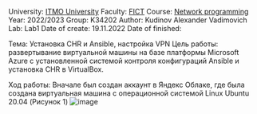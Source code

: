 University: [ITMO University](https://itmo.ru/ru/)
Faculty: [FICT](https://fict.itmo.ru)
Course: [Network programming](https://github.com/itmo-ict-faculty/network-programming)
Year: 2022/2023
Group: K34202
Author: Kudinov Alexander Vadimovich
Lab: Lab1
Date of create: 19.11.2022
Date of finished: 

Тема: Установка CHR и Ansible, настройка VPN
Цель работы: развертывание виртуальной машины на базе платформы Microsoft Azure с установленной системой контроля конфигураций Ansible и установка CHR в VirtualBox.

Ход работы:
Вначале был создан аккаунт в Яндекс Облаке, где была создана виртуальная машина с операционной системой Linux Ubuntu 20.04 (Рисунок 1)
![image](https://user-images.githubusercontent.com/42407837/202846613-76f4bf5d-5ecd-4b3a-b9e6-292a4a6e8c69.png)

